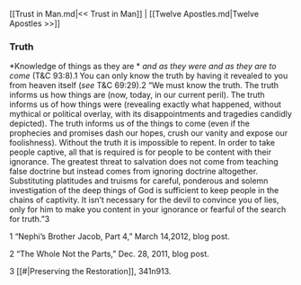 [[Trust in Man.md|<< Trust in Man]]  |  [[Twelve Apostles.md|Twelve Apostles >>]]

### Truth

*Knowledge of things as they are *
*and as they were and as they are to come* (T&C 93:8).1 You can only know the truth by having it revealed to you from heaven itself (*see* T&C 69:29).2 “We must know the truth. The truth informs us how things are (now, today, in our current peril). The truth informs us of how things were (revealing exactly what happened, without mythical or political overlay, with its disappointments and tragedies candidly depicted). The truth informs us of the things to come (even if the prophecies and promises dash our hopes, crush our vanity and expose our foolishness). Without the truth it is impossible to repent. In order to take people captive, all that is required is for people to be content with their ignorance. The greatest threat to salvation does not come from teaching false doctrine but instead comes from ignoring doctrine altogether. Substituting platitudes and truisms for careful, ponderous and solemn investigation of the deep things of God is sufficient to keep people in the chains of captivity. It isn’t necessary for the devil to convince you of lies, only for him to make you content in your ignorance or fearful of the search for truth.”3



1 “Nephi’s Brother Jacob, Part 4,” March 14,2012, blog post.


2 “The Whole Not the Parts,” Dec. 28, 2011, blog post.


3
[[#|Preserving the Restoration]], 341n913.